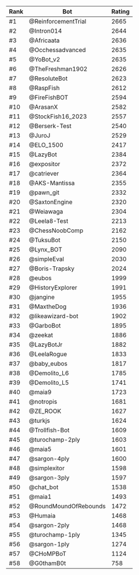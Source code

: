 Rank|Bot|Rating
---|---|---
#1|@ReinforcementTrial|2665
#2|@Intron014|2644
#3|@Africaata|2636
#4|@Occhessadvanced|2635
#5|@YoBot_v2|2635
#6|@TheFreshman1902|2626
#7|@ResoluteBot|2623
#8|@RaspFish|2612
#9|@FireFishBOT|2594
#10|@ArasanX|2582
#11|@StockFish16_2023|2557
#12|@Berserk-Test|2540
#13|@JuroJ|2529
#14|@ELO_1500|2417
#15|@LazyBot|2384
#16|@expositor|2372
#17|@catriever|2364
#18|@AKS-Mantissa|2355
#19|@pawn_git|2332
#20|@SaxtonEngine|2320
#21|@Weiawaga|2304
#22|@Leela8-Test|2213
#23|@ChessNoobComp|2162
#24|@TuksuBot|2150
#25|@Lynx_BOT|2090
#26|@simpleEval|2030
#27|@Boris-Trapsky|2024
#28|@eubos|1999
#29|@HistoryExplorer|1991
#30|@jangine|1955
#31|@MaxtheDog|1936
#32|@likeawizard-bot|1902
#33|@GarboBot|1895
#34|@zeekat|1886
#35|@LazyBotJr|1882
#36|@LeelaRogue|1833
#37|@baby_eubos|1817
#38|@Demolito_L6|1785
#39|@Demolito_L5|1741
#40|@maia9|1723
#41|@notropis|1681
#42|@ZE_ROOK|1627
#43|@turkjs|1624
#44|@Trollfish-Bot|1609
#45|@turochamp-2ply|1603
#46|@maia5|1601
#47|@sargon-4ply|1600
#48|@simplexitor|1598
#49|@sargon-3ply|1597
#50|@chat_bot|1538
#51|@maia1|1493
#52|@RoundMoundOfRebounds|1472
#53|@Humaia|1468
#54|@sargon-2ply|1468
#55|@turochamp-1ply|1345
#56|@sargon-1ply|1274
#57|@CHoMPBoT|1124
#58|@G0thamB0t|758

